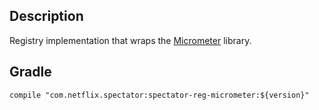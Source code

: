 ## Description

Registry implementation that wraps the [Micrometer] library.

[Micrometer]: https://github.com/micrometer-metrics/micrometer

## Gradle

```
compile "com.netflix.spectator:spectator-reg-micrometer:${version}"
```
